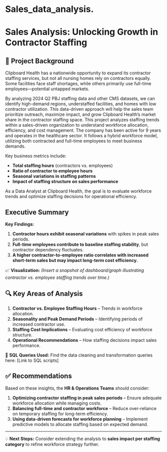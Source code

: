 # Sales_data_analysis.
# Sales Analysis: Unlocking Growth in Contractor Staffing

## 📌 Project Background
Clipboard Health has a nationwide opportunity to expand its contractor staffing services, but not all nursing homes rely on contractors equally. Some facilities face staff shortages, while others primarily use full-time employees—potential untapped markets.

By analyzing 2024 Q2 PBJ staffing data and other CMS datasets, we can identify high-demand regions, understaffed facilities, and homes with low contractor utilization. This data-driven approach will help the sales team prioritize outreach, maximize impact, and grow Clipboard Health’s market share in the contractor staffing space.
This project analyzes staffing trends within a sales-driven organization to understand workforce allocation, efficiency, and cost management. The company has been active for 9 years and operates in the healthcare sector. It follows a hybrid workforce model, utilizing both contracted and full-time employees to meet business demands.

Key business metrics include:
- **Total staffing hours** (contractors vs. employees)
- **Ratio of contractor to employee hours**
- **Seasonal variations in staffing patterns**
- **Impact of staffing structure on sales performance**

As a Data Analyst at Clipboard Health, the goal is to evaluate workforce trends and optimize staffing decisions for operational efficiency.

## Executive Summary
**Key Findings:**
1. **Contractor hours exhibit seasonal variations** with spikes in peak sales periods.
2. **Full-time employees contribute to baseline staffing stability**, but contractor dependency fluctuates.
3. **A higher contractor-to-employee ratio correlates with increased short-term sales but may impact long-term cost efficiency.**

📈 **Visualization:**
*(Insert a snapshot of dashboard/graph illustrating contractor vs. employee staffing trends over time.)*

## 🔍 Key Areas of Analysis
1. **Contractor vs. Employee Staffing Hours** – Trends in workforce allocation.
2. **Seasonality and Peak Demand Periods** – Identifying periods of increased contractor use.
3. **Staffing Cost Implications** – Evaluating cost efficiency of workforce structure.
4. **Operational Recommendations** – How staffing decisions impact sales performance.

📌 **SQL Queries Used:** Find the data cleaning and transformation queries here: [Link to SQL scripts]

## ✅ Recommendations
Based on these insights, the **HR & Operations Teams** should consider:

1. **Optimizing contractor staffing in peak sales periods** – Ensure adequate workforce allocation while managing costs.
2. **Balancing full-time and contractor workforce** – Reduce over-reliance on temporary staffing for long-term efficiency.
3. **Using data-driven forecasts for workforce planning** – Implement predictive models to allocate staffing based on expected demand.

---

💡 **Next Steps:** Consider extending the analysis to **sales impact per staffing category** to refine workforce strategy further.


